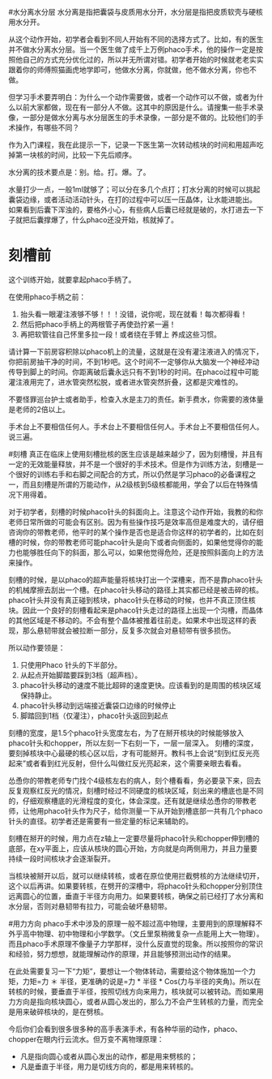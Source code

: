 #水分离水分层
水分离是指把囊袋与皮质用水分开，水分层是指把皮质软壳与硬核用水分开。

从这个动作开始，初学者会看到不同人开始有不同的选择方式了。比如，有的医生并不做水分离水分层。当一个医生做了成千上万例phaco手术，他的操作一定是按照他自己的方式充分优化过的，所以并无所谓对错。初学者开始的时候就老老实实跟着你的师傅照猫画虎地学即可，他做水分离，你就做，他不做水分离，你也不做。

但学习手术要弄明白：为什么一个动作需要做，或者一个动作可以不做，或者为什么以前大家都做，现在有一部分人不做。这其中的原因是什么。请搜集一些手术录像，一部分是做水分离与水分层医生的手术录像，一部分是不做的。比较他们的手术操作，有哪些不同？

作为入门课程，我在此提示一下，记录一下医生第一次转动核块的时间和用超声吃掉第一块核的时间，比较一下先后顺序。

水分离的技术要点是：别。给。打。爆。了。

水量打少一点，一般1ml就够了；可以分在多几个点打；打水分离的时候可以挑起囊袋边缘，或者活动活动针头，在打的过程中可以压一压晶体，让水能进能出。
如果看到后囊下浑浊的，要格外小心，有些病人后囊已经就是破的，水打进去一下子就把后囊撑爆了，什么phaco还没开始，核就掉了。


# 刻槽前

这个训练开始，就要拿起phaco手柄了。

在使用phaco手柄之前：
1. 抬头看一眼灌注液够不够！！！没错，说你呢，现在就看！每次都得看！
2. 然后把phaco手柄上的两根管子再使劲拧紧一遍！
3. 再把软管往自己怀里多拉一段！或者绕在手臂上
   养成这些习惯。

请计算一下前房容积除以phaco机上的流量，这就是在没有灌注液进入的情况下，你把前房抽干净的时间，不到1秒吧。这个时间不一定够你从大脑发一个神经冲动传导到脚上的时间。你距离破后囊永远只有不到1秒的时间。在phaco过程中可能灌注液用完了，进水管突然松脱，或者进水管突然折叠，这都是灾难性的。

不要怪罪巡台护士或者助手，检查入水是主刀的责任。新手费水，你需要的液体量是老师的2倍以上。

手术台上不要相信任何人。手术台上不要相信任何人。手术台上不要相信任何人。说三遍。

#刻槽
真正在临床上使用刻槽批核的医生应该是越来越少了，因为刻槽慢，并且有一定的无效能量释放，并不是一个很好的手术技术。但是作为训练方法，刻槽是一个很好的训练右手和右脚之间配合的方式，所以仍然是学习phaco的必备课程之一，而且刻槽是所谓的万能动作，从2级核到5级核都能用，学会了以后在特殊情况下用得着。

对于初学者，刻槽的时候phaco针头的斜面向上。注意这个动作开始，我教的和你老师日常所做的可能会有区别。因为有些操作技巧是效率高但是难度大的，请仔细咨询你的带教老师，他平时的某个操作是否也是适合你这样的初学者的，比如在刻槽的时候，你的带教老师可能phaco针头是向下或者向侧面的，如果他觉得你的能力也能够胜任向下的斜面，那么可以，如果他觉得危险，还是按照斜面向上的方法来操作。

刻槽的时候，是以phaco的超声能量将核块打出一个深槽来，而不是靠phaco针头的机械摩擦去刮出一个槽。在phaco针头移动的路径上其实都已经是被击碎的核。phaco针头并没有真正碰到核块，phaco针头在移动的时候，也并不真正顶住核块。因此一个良好的刻槽看起来是phaco针头走过的路径上出现一个沟槽，而晶体的其他区域是不移动的。不会有整个晶体被推着往前走。如果术中出现这样的表现，那么悬韧带就会被拉断一部分，反复多次就会对悬韧带有很多损伤。

所以动作要领是：
1. 只使用Phaco 针头的下半部分。
2. 从起点开始脚踏要踩到3档（超声档）。
3. phaco针头移动的速度不能比超碎的速度更快。应该看到的是周围的核块区域保持静止。
4. phaco针头移动到远端接近囊袋口边缘的时候停止
5. 脚踏回到1档（仅灌注），phaco针头返回到起点

刻槽的宽度，是1.5个phaco针头宽度左右，为了在掰开核块的时候能够放入phaco针头和chopper，所以左刻一下右刻一下，一层一层深入。
刻槽的深度，要刻掉核块中心最硬的核心区以后，才有可能掰开。教科书上会说“刻到红反光亮起来”或者看到红光反射，但什么叫做红反光亮起来，这个需要亲眼去看看。

怂恿你的带教老师专门找个4级核左右的病人，刻个槽看看，务必要录下来，回去反复观察红反光的情况，刻槽时经过不同硬度的核块区域，刻出来的槽底也是不同的，仔细观察槽底的光滑程度的变化，体会深度。还有就是继续怂恿你的带教老师，让他用phaco针头作为尺子，给你测量一下从开始到槽底部一共有几个phaco针头的直径。初学者还是需要有一些定量的标记来辅助的。

刻槽在掰开的时候，用力点在z轴上一定要尽量将phaco针头和chopper伸到槽的底部，在xy平面上，应该从核块的圆心开始，方向就是向两侧用力，并且力量要持续一段时间核块才会逐渐裂开。

当核块被掰开以后，就可以继续转核，或者在原位使用拦截劈核的方法继续切开，这个以后再讲。如果要转核，在劈开的深槽中，将phaco针头和chopper分别顶住远离圆心的位置，垂直于半径方向用力。如果要转核，确保之前已经打了水分离和水分层，否则对悬韧带有拉力，可能会破坏悬韧带。

#用力方向
phaco手术中涉及的原理一般不超过高中物理，主要用到的原理解释不外乎高中物理、初中物理和小学数学。（文丘里泵稍微复杂一点能用上大一物理）。而且phaco手术原理不像量子力学那样，没什么反直觉的现象。所以按照你的常识和经验，努力想想，就能理解动作的原理，并且能够预测出动作的结果。

在此处需要复习一下“力矩”，要想让一个物体转动，需要给这个物体施加一个力矩，力矩=力 ＊ 半径，更准确的说是=力 * 半径 * Cos(力与半径的夹角)。所以在转核的时候，要垂直于半径，按照切线方向来用力，核块就可以被转动。而如果用力方向是指向核块圆心，或者从圆心发出的，那么力不会产生转核的力量，而完全是用来破碎核块的，是在劈核。

今后你们会看到很多很多种的高手表演手术，有各种华丽的动作，phaco、chopper在眼内行云流水。但万变不离物理原理：
* 凡是指向圆心或者从圆心发出的动作，都是用来劈核的；
* 凡是垂直于半径，用力是切线方向的，都是用来转核的。







